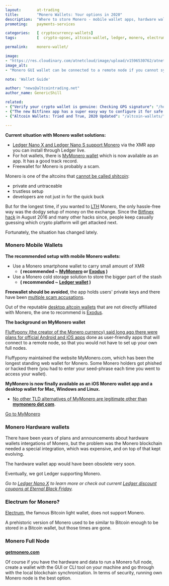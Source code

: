 ```yaml
---
layout:       at-trading
title:        "Monero Wallets: Your options in 2020"
description:  "Where to store Monero - mobile wallet apps, hardware wallets that support monero, full node wallets for XMR."
promoting:    payments-services

categories:   [ cryptocurrency-wallets]
tags:         [  crypto-opsec, altcoin-wallet, ledger, monero, electrum ]

permalink:    monero-wallet/

image:
- "https://res.cloudinary.com/atnetcloud/image/upload/v1596530762/atnet/_how-to/pexels-negative-space-169573_sxippd.jpg"
image_alt:
- "Monero GUI wallet can be connected to a remote node if you cannot sync the whole blockchain."

note: 'Wallet Guide'

author: "news@altcointrading.net"
author_name: GenericShill

related:
- {"Verify your crypto wallet is genuine: Checking GPG signature": "/howto/verify-signature/"}
- {"The new Bitfinex app has a super easy way to configure it for safe use on your regular, unsafe smartphone.": "/bitfinex-app/"}
- {"Altcoin Wallets: Tried and True, 2020 Updated": "/altcoin-wallets/"}

---
```


**Current situation with Monero wallet solutions:**

* [Ledger Nano X and Ledger Nano S support Monero](https://bit.ly/lnx_at_altcoinwallets) via the XMR app you can install through Ledger live.
* For hot wallets, there is [MyMonero wallet](https://mymonero.com) which is now available as an app. It has a good track record.
* Freewallet for Monero is probably a scam.

Monero is one of the altcoins that [cannot be called shitcoin](/value/):

* private and untraceable
* trustless setup
* developers are not just in for the quick buck

But for the longest time, if you wanted to [LTH](/glossary/lth/) Monero, the only hassle-free way was the dodgy setup of money on the exchange. Since the [Bitfinex hack](/reports/) in August 2016 and many other hacks since, people keep casually guessing which crypto platform will get attacked next.

Fortunately, the situation has changed lately.

### Monero Mobile Wallets

**The recommended setup with mobile Monero wallets:**

* Use a Monero smartphone wallet to carry small amount of XMR
  * **( recommended ~ [MyMonero](https://mymonero.com) or [Exodus](https://exodus.io) )**
* Use a Monero cold storage solution to store the bigger part of the stash
  * **( recommended ~ [Ledger wallet](https://bit.ly/lnx_at_altcoinwallets) )**

**Freewallet should be avoided**, the app holds users' private keys and there have been [multiple scam accusations](https://www.reddit.com/r/CryptoCurrency/comments/6gtrmd/freewalletorg_scam_millions_stolen/).

Out of the reputable [desktop altcoin wallets](/altcoin-wallets/#multicoin-apps) that are not directly affiliated with Monero, the one to recommend is [Exodus](https://exodus.io).

**The background on MyMonero wallet**

[Fluffypony (the creator of the Monero currency) said long ago there were plans for official Android and iOS apps](https://www.reddit.com/r/Monero/comments/7usbhx/psa_no_way_to_verify_github_code_is_app/dtnmxef/) done as user-friendly apps that will connect to a remote node, so that you would not have to set up your own full nodes.

Fluffypony maintained the website MyMonero.com, which has been the longest standing web wallet for Monero. Some Monero holders got phished or hacked there (you had to enter your seed-phrase each time you went to access your wallet).

**MyMonero is now finally available as an iOS Monero wallet app and a desktop wallet for Mac, Windows and Linux.**

* [No other TLD alternatives of MyMonero are legitimate other than **mymonero dot com**](https://www.reddit.com/r/Monero/wiki/avoid).

<a href="https://mymonero.com" class="btn">Go to MyMonero</a>


### Monero Hardware wallets

There have been years of plans and announcements about hardware wallets intergations of Monero, but the problem was the Monero blockchain needed a special integration, which was expensive, and on top of that kept evolving.

The hardware wallet app would have been obsolete very soon.

Eventually, we got Ledger supporting Monero.

*Go to [Ledger Nano X](https://bit.ly/lnx_at_altcoinwallets) to learn more or check out current [Ledger discount coupons at Eternal Black Friday](/blackfriday/).*


### Electrum for Monero?

[Electrum](/glossary/electrum/), the famous Bitcoin light wallet, does not support Monero.

A prehistoric version of Monero used to be similar to Bitcoin enough to be stored in a Bitcoin wallet, but those times are gone.

### Monero Full Node

**[getmonero.com](https://getmonero.org/downloads/)**

Of course if you have the hardware and data to run a Monero full node, create a wallet with the GUI or CLI tool on your machine and go through with the local blockchain synchronization. In terms of security, running own Monero node is the best option.
